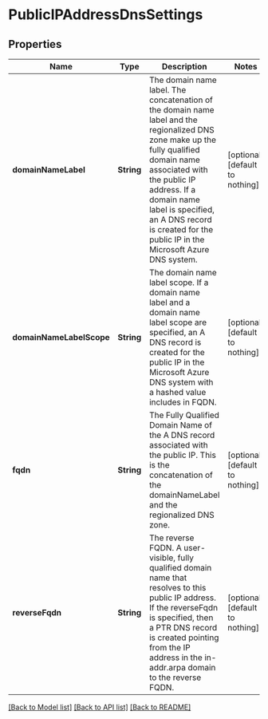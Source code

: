 # PublicIPAddressDnsSettings


## Properties
Name | Type | Description | Notes
------------ | ------------- | ------------- | -------------
**domainNameLabel** | **String** | The domain name label. The concatenation of the domain name label and the regionalized DNS zone make up the fully qualified domain name associated with the public IP address. If a domain name label is specified, an A DNS record is created for the public IP in the Microsoft Azure DNS system. | [optional] [default to nothing]
**domainNameLabelScope** | **String** | The domain name label scope. If a domain name label and a domain name label scope are specified, an A DNS record is created for the public IP in the Microsoft Azure DNS system with a hashed value includes in FQDN. | [optional] [default to nothing]
**fqdn** | **String** | The Fully Qualified Domain Name of the A DNS record associated with the public IP. This is the concatenation of the domainNameLabel and the regionalized DNS zone. | [optional] [default to nothing]
**reverseFqdn** | **String** | The reverse FQDN. A user-visible, fully qualified domain name that resolves to this public IP address. If the reverseFqdn is specified, then a PTR DNS record is created pointing from the IP address in the in-addr.arpa domain to the reverse FQDN. | [optional] [default to nothing]


[[Back to Model list]](../README.md#models) [[Back to API list]](../README.md#api-endpoints) [[Back to README]](../README.md)


